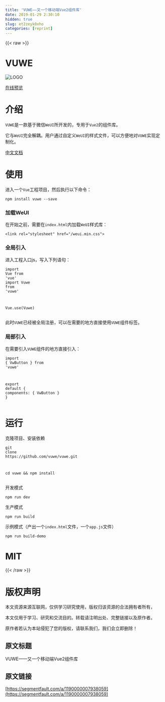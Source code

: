 ```yaml
---
title: 'VUWE——又一个移动端Vue2组件库' 
date: 2019-01-29 2:30:10
hidden: true
slug: et2zeyk0xho
categories: [reprint]
---
```


{{< raw >}}

                    
<h1 id="articleHeader0">VUWE</h1>
<p><span class="img-wrap"><img data-src="/img/remote/1460000007938062?w=148&amp;h=118" src="https://static.alili.tech/img/remote/1460000007938062?w=148&amp;h=118" alt="LOGO" title="LOGO" style="cursor: pointer; display: inline;"></span></p>
<p><a href="https://vuwe.github.io/vuwe/#/" rel="nofollow noreferrer" target="_blank">在线预览</a></p>
<h1 id="articleHeader1">介绍</h1>
<p><code>VUWE</code>是一款基于微信<code>WeUI</code>所开发的，专用于<code>Vue2</code>的组件库。</p>
<p>它与<code>WeUI</code>完全解耦。用户通过自定义<code>WeUI</code>的样式文件，可以方便地对<code>VUWE</code>实现定制化。</p>
<p><a href="https://vuwe.github.io/vuwe/doc.html#/" rel="nofollow noreferrer" target="_blank">中文文档</a></p>
<h1 id="articleHeader2">使用</h1>
<p>进入一个<code>Vue</code>工程项目，然后执行以下命令：</p>
<div class="widget-codetool" style="display:none;">
      <div class="widget-codetool--inner">
      <span class="selectCode code-tool" data-toggle="tooltip" data-placement="top" title="" data-original-title="全选"></span>
      <span type="button" class="copyCode code-tool" data-toggle="tooltip" data-placement="top" data-clipboard-text="npm install vuwe --save" title="" data-original-title="复制"></span>
      <span type="button" class="saveToNote code-tool" data-toggle="tooltip" data-placement="top" title="" data-original-title="放进笔记"></span>
      </div>
      </div><pre class="hljs sql"><code style="word-break: break-word; white-space: initial;">npm <span class="hljs-keyword">install</span> vuwe <span class="hljs-comment">--save</span></code></pre>
<h3 id="articleHeader3">加载WeUI</h3>
<p>在开始之前，需要在<code>index.html</code>内加载<code>WeUI</code>样式库：</p>
<div class="widget-codetool" style="display:none;">
      <div class="widget-codetool--inner">
      <span class="selectCode code-tool" data-toggle="tooltip" data-placement="top" title="" data-original-title="全选"></span>
      <span type="button" class="copyCode code-tool" data-toggle="tooltip" data-placement="top" data-clipboard-text="<link rel=&quot;stylesheet&quot; href=&quot;/weui.min.css&quot;>" title="" data-original-title="复制"></span>
      <span type="button" class="saveToNote code-tool" data-toggle="tooltip" data-placement="top" title="" data-original-title="放进笔记"></span>
      </div>
      </div><pre class="xml hljs"><code class="html" style="word-break: break-word; white-space: initial;"><span class="hljs-tag">&lt;<span class="hljs-name">link</span> <span class="hljs-attr">rel</span>=<span class="hljs-string">"stylesheet"</span> <span class="hljs-attr">href</span>=<span class="hljs-string">"/weui.min.css"</span>&gt;</span></code></pre>
<h3 id="articleHeader4">全局引入</h3>
<p>进入工程入口js，写入下列语句：</p>
<div class="widget-codetool" style="display:none;">
      <div class="widget-codetool--inner">
      <span class="selectCode code-tool" data-toggle="tooltip" data-placement="top" title="" data-original-title="全选"></span>
      <span type="button" class="copyCode code-tool" data-toggle="tooltip" data-placement="top" data-clipboard-text="import Vue from 'vue'
import Vuwe from 'vuwe'

Vue.use(Vuwe)" title="" data-original-title="复制"></span>
      <span type="button" class="saveToNote code-tool" data-toggle="tooltip" data-placement="top" title="" data-original-title="放进笔记"></span>
      </div>
      </div><pre class="javascript hljs"><code class="js"><span class="hljs-keyword">import</span> Vue <span class="hljs-keyword">from</span> <span class="hljs-string">'vue'</span>
<span class="hljs-keyword">import</span> Vuwe <span class="hljs-keyword">from</span> <span class="hljs-string">'vuwe'</span>

Vue.use(Vuwe)</code></pre>
<p>此时<code>VUWE</code>已经被全局注册，可以在需要的地方直接使用<code>VUWE</code>组件标签。</p>
<h3 id="articleHeader5">局部引入</h3>
<p>在需要引入<code>VUWE</code>组件的地方直接引入：</p>
<div class="widget-codetool" style="display:none;">
      <div class="widget-codetool--inner">
      <span class="selectCode code-tool" data-toggle="tooltip" data-placement="top" title="" data-original-title="全选"></span>
      <span type="button" class="copyCode code-tool" data-toggle="tooltip" data-placement="top" data-clipboard-text="import { VwButton } from 'vuwe'

export default {
  components: {
    VwButton
  }
}" title="" data-original-title="复制"></span>
      <span type="button" class="saveToNote code-tool" data-toggle="tooltip" data-placement="top" title="" data-original-title="放进笔记"></span>
      </div>
      </div><pre class="javascript hljs"><code class="js"><span class="hljs-keyword">import</span> { VwButton } <span class="hljs-keyword">from</span> <span class="hljs-string">'vuwe'</span>

<span class="hljs-keyword">export</span> <span class="hljs-keyword">default</span> {
  <span class="hljs-attr">components</span>: {
    VwButton
  }
}</code></pre>
<h1 id="articleHeader6">运行</h1>
<p>克隆项目、安装依赖</p>
<div class="widget-codetool" style="display:none;">
      <div class="widget-codetool--inner">
      <span class="selectCode code-tool" data-toggle="tooltip" data-placement="top" title="" data-original-title="全选"></span>
      <span type="button" class="copyCode code-tool" data-toggle="tooltip" data-placement="top" data-clipboard-text="git clone https://github.com/vuwe/vuwe.git

cd vuwe &amp;&amp; npm install" title="" data-original-title="复制"></span>
      <span type="button" class="saveToNote code-tool" data-toggle="tooltip" data-placement="top" title="" data-original-title="放进笔记"></span>
      </div>
      </div><pre class="hljs crmsh"><code>git <span class="hljs-keyword">clone</span> <span class="hljs-title">https</span>://github.com/vuwe/vuwe.git

cd vuwe &amp;&amp; npm install</code></pre>
<p>开发模式</p>
<div class="widget-codetool" style="display:none;">
      <div class="widget-codetool--inner">
      <span class="selectCode code-tool" data-toggle="tooltip" data-placement="top" title="" data-original-title="全选"></span>
      <span type="button" class="copyCode code-tool" data-toggle="tooltip" data-placement="top" data-clipboard-text="npm run dev" title="" data-original-title="复制"></span>
      <span type="button" class="saveToNote code-tool" data-toggle="tooltip" data-placement="top" title="" data-original-title="放进笔记"></span>
      </div>
      </div><pre class="hljs dockerfile"><code style="word-break: break-word; white-space: initial;">npm <span class="hljs-keyword">run</span><span class="bash"> dev</span></code></pre>
<p>生产模式</p>
<div class="widget-codetool" style="display:none;">
      <div class="widget-codetool--inner">
      <span class="selectCode code-tool" data-toggle="tooltip" data-placement="top" title="" data-original-title="全选"></span>
      <span type="button" class="copyCode code-tool" data-toggle="tooltip" data-placement="top" data-clipboard-text="npm run build" title="" data-original-title="复制"></span>
      <span type="button" class="saveToNote code-tool" data-toggle="tooltip" data-placement="top" title="" data-original-title="放进笔记"></span>
      </div>
      </div><pre class="hljs dockerfile"><code style="word-break: break-word; white-space: initial;">npm <span class="hljs-keyword">run</span><span class="bash"> build</span></code></pre>
<p>示例模式（产出一个<code>index.html</code>文件，一个<code>app.js</code>文件）</p>
<div class="widget-codetool" style="display:none;">
      <div class="widget-codetool--inner">
      <span class="selectCode code-tool" data-toggle="tooltip" data-placement="top" title="" data-original-title="全选"></span>
      <span type="button" class="copyCode code-tool" data-toggle="tooltip" data-placement="top" data-clipboard-text="npm run build-demo" title="" data-original-title="复制"></span>
      <span type="button" class="saveToNote code-tool" data-toggle="tooltip" data-placement="top" title="" data-original-title="放进笔记"></span>
      </div>
      </div><pre class="hljs dockerfile"><code style="word-break: break-word; white-space: initial;">npm <span class="hljs-keyword">run</span><span class="bash"> build-demo</span></code></pre>
<h1 id="articleHeader7">MIT</h1>

                
{{< /raw >}}

# 版权声明
本文资源来源互联网，仅供学习研究使用，版权归该资源的合法拥有者所有，

本文仅用于学习、研究和交流目的。转载请注明出处、完整链接以及原作者。

原作者若认为本站侵犯了您的版权，请联系我们，我们会立即删除！

## 原文标题
VUWE——又一个移动端Vue2组件库

## 原文链接
[https://segmentfault.com/a/1190000007938059](https://segmentfault.com/a/1190000007938059)

